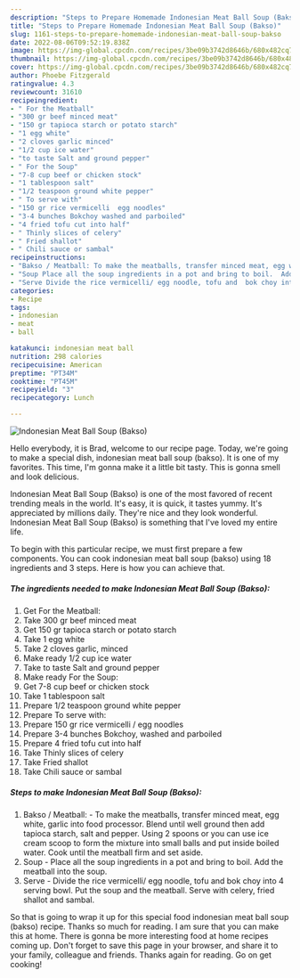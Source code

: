 ```yaml
---
description: "Steps to Prepare Homemade Indonesian Meat Ball Soup (Bakso)"
title: "Steps to Prepare Homemade Indonesian Meat Ball Soup (Bakso)"
slug: 1161-steps-to-prepare-homemade-indonesian-meat-ball-soup-bakso
date: 2022-08-06T09:52:19.838Z
image: https://img-global.cpcdn.com/recipes/3be09b3742d8646b/680x482cq70/indonesian-meat-ball-soup-bakso-recipe-main-photo.jpg
thumbnail: https://img-global.cpcdn.com/recipes/3be09b3742d8646b/680x482cq70/indonesian-meat-ball-soup-bakso-recipe-main-photo.jpg
cover: https://img-global.cpcdn.com/recipes/3be09b3742d8646b/680x482cq70/indonesian-meat-ball-soup-bakso-recipe-main-photo.jpg
author: Phoebe Fitzgerald
ratingvalue: 4.3
reviewcount: 31610
recipeingredient:
- " For the Meatball"
- "300 gr beef minced meat"
- "150 gr tapioca starch or potato starch"
- "1 egg white"
- "2 cloves garlic minced"
- "1/2 cup ice water"
- "to taste Salt and ground pepper"
- " For the Soup"
- "7-8 cup beef or chicken stock"
- "1 tablespoon salt"
- "1/2 teaspoon ground white pepper"
- " To serve with"
- "150 gr rice vermicelli  egg noodles"
- "3-4 bunches Bokchoy washed and parboiled"
- "4 fried tofu cut into half"
- " Thinly slices of celery"
- " Fried shallot"
- " Chili sauce or sambal"
recipeinstructions:
- "Bakso / Meatball: To make the meatballs, transfer minced meat, egg white, garlic into food processor. Blend until well ground then add tapioca starch, salt and pepper. Using 2 spoons or you can use ice cream scoop to form the mixture into small balls and put inside boiled water. Cook until the meatball firm and set aside."
- "Soup Place all the soup ingredients in a pot and bring to boil.  Add the meatball into the soup."
- "Serve Divide the rice vermicelli/ egg noodle, tofu and  bok choy into 4 serving bowl. Put the soup and the meatball. Serve with celery, fried shallot and sambal."
categories:
- Recipe
tags:
- indonesian
- meat
- ball

katakunci: indonesian meat ball 
nutrition: 298 calories
recipecuisine: American
preptime: "PT34M"
cooktime: "PT45M"
recipeyield: "3"
recipecategory: Lunch

---
```



![Indonesian Meat Ball Soup (Bakso)](https://img-global.cpcdn.com/recipes/3be09b3742d8646b/680x482cq70/indonesian-meat-ball-soup-bakso-recipe-main-photo.jpg)

Hello everybody, it is Brad, welcome to our recipe page. Today, we're going to make a special dish, indonesian meat ball soup (bakso). It is one of my favorites. This time, I'm gonna make it a little bit tasty. This is gonna smell and look delicious.



Indonesian Meat Ball Soup (Bakso) is one of the most favored of recent trending meals in the world. It's easy, it is quick, it tastes yummy. It's appreciated by millions daily. They're nice and they look wonderful. Indonesian Meat Ball Soup (Bakso) is something that I've loved my entire life.


To begin with this particular recipe, we must first prepare a few components. You can cook indonesian meat ball soup (bakso) using 18 ingredients and 3 steps. Here is how you can achieve that.

<!--inarticleads1-->

##### The ingredients needed to make Indonesian Meat Ball Soup (Bakso):

1. Get  For the Meatball:
1. Take 300 gr beef minced meat
1. Get 150 gr tapioca starch or potato starch
1. Take 1 egg white
1. Take 2 cloves garlic, minced
1. Make ready 1/2 cup ice water
1. Take to taste Salt and ground pepper
1. Make ready  For the Soup:
1. Get 7-8 cup beef or chicken stock
1. Take 1 tablespoon salt
1. Prepare 1/2 teaspoon ground white pepper
1. Prepare  To serve with:
1. Prepare 150 gr rice vermicelli / egg noodles
1. Prepare 3-4 bunches Bokchoy, washed and parboiled
1. Prepare 4 fried tofu cut into half
1. Take  Thinly slices of celery
1. Take  Fried shallot
1. Take  Chili sauce or sambal




<!--inarticleads2-->

##### Steps to make Indonesian Meat Ball Soup (Bakso):

1. Bakso / Meatball: - To make the meatballs, transfer minced meat, egg white, garlic into food processor. Blend until well ground then add tapioca starch, salt and pepper. Using 2 spoons or you can use ice cream scoop to form the mixture into small balls and put inside boiled water. Cook until the meatball firm and set aside.
1. Soup - Place all the soup ingredients in a pot and bring to boil.  Add the meatball into the soup.
1. Serve - Divide the rice vermicelli/ egg noodle, tofu and  bok choy into 4 serving bowl. Put the soup and the meatball. Serve with celery, fried shallot and sambal.




So that is going to wrap it up for this special food indonesian meat ball soup (bakso) recipe. Thanks so much for reading. I am sure that you can make this at home. There is gonna be more interesting food at home recipes coming up. Don't forget to save this page in your browser, and share it to your family, colleague and friends. Thanks again for reading. Go on get cooking!
